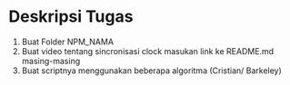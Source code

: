 # Deskripsi Tugas

1. Buat Folder NPM_NAMA
2. Buat video tentang sincronisasi clock masukan link ke README.md masing-masing
2. Buat scriptnya menggunakan beberapa algoritma (Cristian/ Barkeley)

